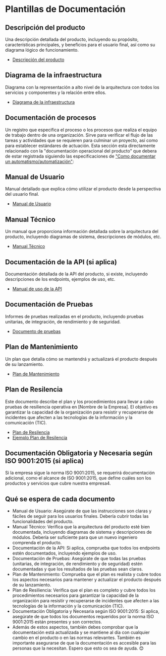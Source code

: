 # Plantillas de Documentación

## Descripción del producto

Una descripción detallada del producto, incluyendo su propósito, características principales, y beneficios para el usuario final, así como su diagrama lógico de funcionamiento.

- [Descripción del producto](product.md)

## Diagrama de la infraestructura

Diagrama con la representación a alto nivel de la arquitectura con todos los servicios y componentes y la relación entre ellos.

- [Diagrama de la infraestructura](architecture.md)

## Documentación de procesos

Un registro que especifica el proceso o los procesos que realiza el equipo de trabajo dentro de una organización. Sirve para verificar el flujo de las tareas y actividades que se requieren para culminar un proyecto, así como para establecer estándares de actuación. Esta sección esta directamente relacionado con la "documentación operacional del producto" que debera de estar registrada siguiendo las especificaciones de ["Como documentar un automatismo/automatización"]():

## Manual de Usuario

Manual detallado que explica cómo utilizar el producto desde la perspectiva del usuario final.

- [Manual de Usuario](userguide.md)

## Manual Técnico

Un manual que proporciona información detallada sobre la arquitectura del producto, incluyendo diagramas de sistema, descripciones de módulos, etc.

- [Manual Técnico](technicalguide.md)

## Documentación de la API (si aplica)

Documentación detallada de la API del producto, si existe, incluyendo descripciones de los endpoints, ejemplos de uso, etc.

- [Manual de uso de la API](apiguide.md)

## Documentación de Pruebas

Informes de pruebas realizadas en el producto, incluyendo pruebas unitarias, de integración, de rendimiento y de seguridad.

- [Documento de pruebas](testguide.md)

## Plan de Mantenimiento

Un plan que detalla cómo se mantendrá y actualizará el producto después de su lanzamiento.

- [Plan de Mantenimiento](maintenanceplan.md)

## Plan de Resilencia

Este documento describe el plan y los procedimientos para llevar a cabo pruebas de resiliencia operativa en [Nombre de la Empresa]. El objetivo es garantizar la capacidad de la organización para resistir y recuperarse de incidentes que afecten a las tecnologías de la información y la comunicación (TIC).

- [Plan de Resilencia](resilent.md)
- [Ejemplo Plan de Resilencia](proofresilent.md)

## Documentación Obligatoria y Necesaria según ISO 9001:2015 (si aplica)

Si la empresa sigue la norma ISO 9001:2015, se requerirá documentación adicional, como el alcance de ISO 9001:2015, que define cuáles son los productos y servicios que cubre nuestra empresa4.

## Qué se espera de cada documento

- Manual de Usuario: Asegúrate de que las instrucciones son claras y fáciles de seguir para los usuarios finales. Debería cubrir todas las funcionalidades del producto.
- Manual Técnico: Verifica que la arquitectura del producto esté bien documentada, incluyendo diagramas de sistema y descripciones de módulos. Debería ser suficiente para que un nuevo ingeniero comprenda el producto.
- Documentación de la API: Si aplica, comprueba que todos los endpoints estén documentados, incluyendo ejemplos de uso.
- Documentación de Pruebas: Asegúrate de que todas las pruebas (unitarias, de integración, de rendimiento y de seguridad) estén documentadas y que los resultados de las pruebas sean claros.
- Plan de Mantenimiento: Comprueba que el plan es realista y cubre todos los aspectos necesarios para mantener y actualizar el producto después de su lanzamiento.
- Plan de Resiliencia: Verifica que el plan es completo y cubre todos los procedimientos necesarios para garantizar la capacidad de la organización para resistir y recuperarse de incidentes que afecten a las tecnologías de la información y la comunicación (TIC).
- Documentación Obligatoria y Necesaria según ISO 9001:2015: Si aplica, asegúrate de que todos los documentos requeridos por la norma ISO 9001:2015 están presentes y son correctos.
- Además de estos aspectos, también debes comprobar que la documentación está actualizada y se mantiene al día con cualquier cambio en el producto o en las normas relevantes. También es importante asegurarse de que la documentación es accesible para las personas que la necesitan. Espero que esto os sea de ayuda. 😊
